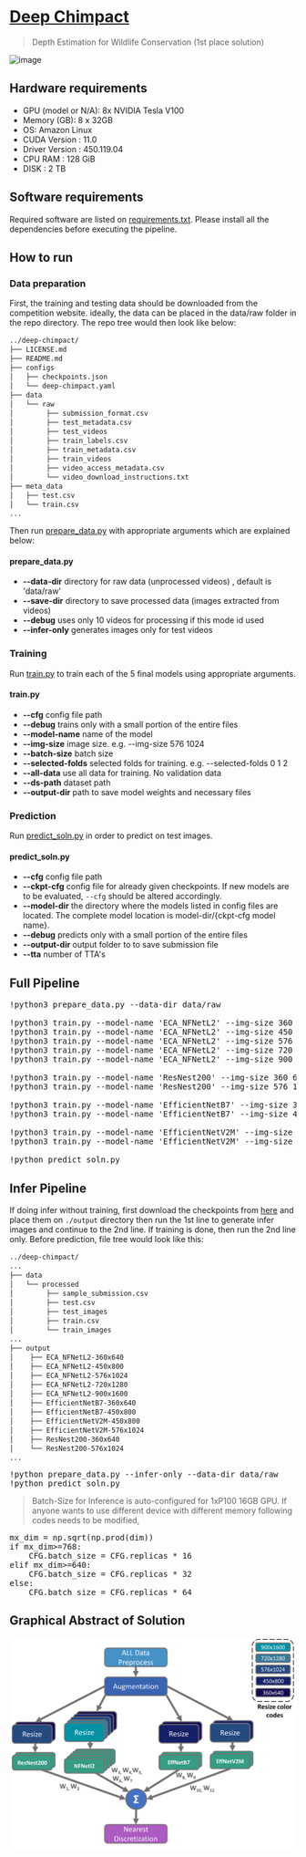 # [Deep Chimpact](https://www.drivendata.org/competitions/82/competition-wildlife-video-depth-estimation/page/390/)
> Depth Estimation for Wildlife Conservation (1st place solution)

![image](https://user-images.githubusercontent.com/36858976/138281204-c3cbcb77-11ca-448b-a693-cb3cfa3c5181.png)

## Hardware requirements
* GPU (model or N/A):   8x NVIDIA Tesla V100
* Memory (GB):   8 x 32GB
* OS: Amazon Linux
* CUDA Version : 11.0
* Driver Version : 450.119.04
* CPU RAM : 128 GiB
* DISK : 2 TB

## Software requirements
Required software are listed on [requirements.txt](https://github.com/awsaf49/deep-chimpact-1st-place-solution/blob/main/requirements.txt). Please install all the dependencies before executing the pipeline.

## How to run
### Data preparation
First, the training and testing data should be downloaded from the competition website. 
ideally, the data can be placed in the data/raw folder in the repo directory. The repo tree would then look like below:
```
../deep-chimpact/
├── LICENSE.md
├── README.md
├── configs
│   ├── checkpoints.json
│   └── deep-chimpact.yaml
├── data
│   └── raw
│        ├── submission_format.csv
│        ├── test_metadata.csv
│        ├── test_videos
│        ├── train_labels.csv
│        ├── train_metadata.csv
│        ├── train_videos
│        ├── video_access_metadata.csv
│        └── video_download_instructions.txt
├── meta_data
│   ├── test.csv
│   └── train.csv
...
```

Then run [prepare_data.py](https://github.com/awsaf49/deep-chimpact-1st-place-solution/blob/main/prepare_data.py) with appropriate arguments which are explained below: 

#### prepare_data.py
- **--data-dir** directory for raw data (unprocessed videos) , default is 'data/raw' 
- **--save-dir** directory to save processed data (images extracted from videos)
- **--debug** uses only 10 videos for processing if this mode id used
- **--infer-only** generates images only for test videos


### Training
Run [train.py](https://github.com/awsaf49/deep-chimpact-1st-place-solution/blob/main/train.py) to train each of the 5 final models using appropriate arguments.

#### train.py
- **--cfg** config file path
- **--debug** trains only with a small portion of the entire files
- **--model-name** name of the model
- **--img-size** image size. e.g. --img-size 576 1024
- **--batch-size** batch size
- **--selected-folds** selected folds for training. e.g. --selected-folds 0 1 2 
- **--all-data** use all data for training. No validation data
- **--ds-path** dataset path
- **--output-dir** path to save model weights and necessary files

### Prediction
Run [predict_soln.py](https://github.com/awsaf49/deep-chimpact-1st-place-solution/blob/main/predict.py) in order to predict on test images.


#### predict_soln.py
- **--cfg** config file path
- **--ckpt-cfg** config file for already given checkpoints. If new models are to be evaluated, `--cfg` should be altered accordingly.
- **--model-dir** the directory where the models listed in config files are located. The complete model location is model-dir/{ckpt-cfg model name}.
- **--debug** predicts only with a small portion of the entire files
- **--output-dir** output folder to to save submission file
- **--tta** number of TTA's

## Full Pipeline
<pre>
!python3 prepare_data.py --data-dir data/raw

!python3 train.py --model-name 'ECA_NFNetL2' --img-size 360 640 --batch-size 32 --scheduler 'cosine' --loss 'Huber'
!python3 train.py --model-name 'ECA_NFNetL2' --img-size 450 800 --batch-size 24 --scheduler 'cosine' --loss 'Huber'
!python3 train.py --model-name 'ECA_NFNetL2' --img-size 576 1024 --batch-size 12 --scheduler 'cosine' --loss 'Huber'
!python3 train.py --model-name 'ECA_NFNetL2' --img-size 720 1280 --batch-size 8 --scheduler 'cosine' --loss 'Huber'
!python3 train.py --model-name 'ECA_NFNetL2' --img-size 900 1600 --batch-size 4 --scheduler 'cosine' --loss 'Huber'

!python3 train.py --model-name 'ResNest200' --img-size 360 640 --batch-size 16 --scheduler 'step' --loss 'MAE'
!python3 train.py --model-name 'ResNest200' --img-size 576 1024 --batch-size 8 --scheduler 'step' --loss 'MAE'

!python3 train.py --model-name 'EfficientNetB7' --img-size 360 640 --batch-size 32 --scheduler 'cosine' --loss 'MAE'
!python3 train.py --model-name 'EfficientNetB7' --img-size 450 800 --batch-size 24 --scheduler 'cosine' --loss 'MAE'

!python3 train.py --model-name 'EfficientNetV2M' --img-size 450 800 --batch-size 24 --scheduler 'exp' --loss 'Huber'
!python3 train.py --model-name 'EfficientNetV2M' --img-size 576 1024 --batch-size 12 --scheduler 'exp' --loss 'Huber'

!python predict_soln.py
</pre>


## Infer Pipeline
If doing infer without training, first download the checkpoints from [here](www.kaggle.com/dataset/eb7947ac7e0424d7db0dc7da4e3e84f4b5d5f10d7ac76fd4a7aa28d966c694dd) and place them on `./output` directory then run the 1st line to generate infer images and continue to the 2nd line. If training is done, then run the 2nd line only. Before prediction, file tree would look like this:
```
../deep-chimpact/
...
├── data
│   └── processed
│        ├── sample_submission.csv
│        ├── test.csv
│        ├── test_images
│        ├── train.csv
│        └── train_images
...
├── output
│    ├── ECA_NFNetL2-360x640
│    ├── ECA_NFNetL2-450x800
│    ├── ECA_NFNetL2-576x1024
│    ├── ECA_NFNetL2-720x1280
│    ├── ECA_NFNetL2-900x1600
│    ├── EfficientNetB7-360x640
│    ├── EfficientNetB7-450x800
│    ├── EfficientNetV2M-450x800
│    ├── EfficientNetV2M-576x1024
│    ├── ResNest200-360x640
│    └── ResNest200-576x1024
...
```
<pre>
!python prepare_data.py --infer-only --data-dir data/raw
!python predict_soln.py
</pre>

> Batch-Size for Inference is auto-configured for 1xP100 16GB GPU. If anyone wants to use different device with different memory following codes needs to be modified,

<pre>
mx_dim = np.sqrt(np.prod(dim))
if mx_dim>=768:
    CFG.batch_size = CFG.replicas * 16
elif mx_dim>=640:
    CFG.batch_size = CFG.replicas * 32
else:
    CFG.batch_size = CFG.replicas * 64
</pre>

## Graphical Abstract of Solution
![image](https://github.com/awsaf49/deep-chimpact-1st-place-solution/blob/main/images/deep_chimpact_solution.png)

